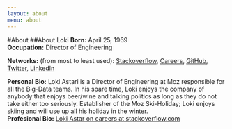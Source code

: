 ```yaml
---
layout: about
menu: about
---
```

#About
##About Loki
**Born:** April 25, 1969<br>
**Occupation:** Director of Engineering<br>

**Networks:** (from most to least used): [Stackoverflow](https://stackoverflow.com/users/14065/loki-astari), [Careers](https://stackoverflow.com/cv/lokiastari), [GitHub](https://github.com/Loki-Astari), [Twitter](https://twitter.com/LokiAstari), [LinkedIn](https://www.linkedin.com/in/lokiastari)

**Personal Bio:** Loki Astari is a Director of Engineering at Moz responsible for all the Big-Data teams. In his spare time, Loki enjoys the company of anybody that enjoys beer/wine and talking politics as long as they do not take either too seriously. Establisher of the Moz Ski-Holiday; Loki enjoys skiing and will use up all his holiday in the winter.<br>
**Profesional Bio:** [Loki Astar  on careers at stackoverflow.com](https://stackoverflow.com/cv/lokiastari)
